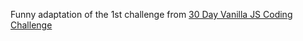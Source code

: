 Funny adaptation of the 1st challenge from [30 Day Vanilla JS Coding Challenge](https://javascript30.com/)